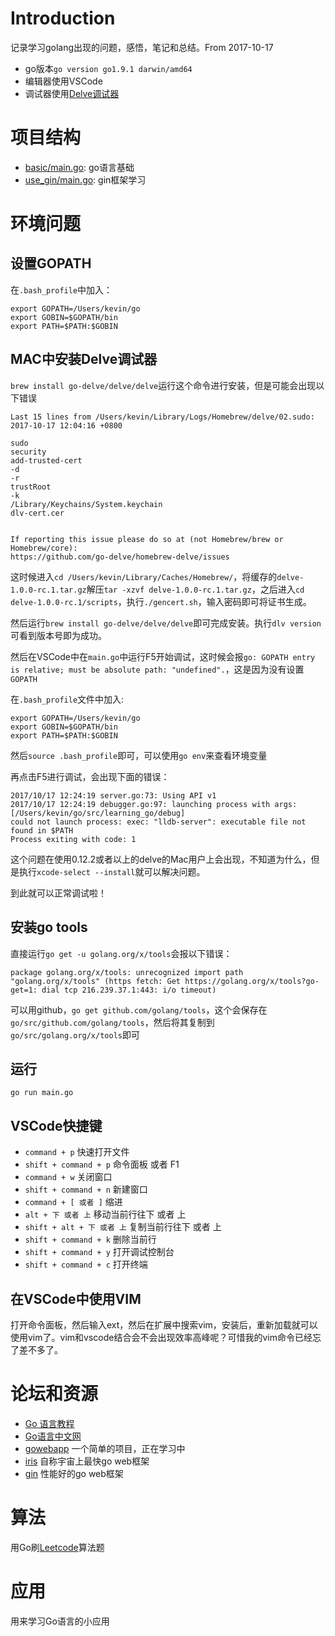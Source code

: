 Introduction
===

记录学习golang出现的问题，感悟，笔记和总结。From 2017-10-17

- go版本`go version go1.9.1 darwin/amd64`
- 编辑器使用VSCode
- 调试器使用[Delve调试器](https://github.com/derekparker/delve)

项目结构
===

- [basic/main.go](https://github.com/Microndgt/learning_go/blob/master/basic/main.go): go语言基础
- [use_gin/main.go](https://github.com/Microndgt/learning_go/blob/master/use_gin/main.go): gin框架学习

环境问题
===

设置GOPATH
---

在`.bash_profile`中加入：

```
export GOPATH=/Users/kevin/go
export GOBIN=$GOPATH/bin
export PATH=$PATH:$GOBIN
```

MAC中安装Delve调试器
---

`brew install go-delve/delve/delve`运行这个命令进行安装，但是可能会出现以下错误

```
Last 15 lines from /Users/kevin/Library/Logs/Homebrew/delve/02.sudo:
2017-10-17 12:04:16 +0800

sudo
security
add-trusted-cert
-d
-r
trustRoot
-k
/Library/Keychains/System.keychain
dlv-cert.cer


If reporting this issue please do so at (not Homebrew/brew or Homebrew/core):
https://github.com/go-delve/homebrew-delve/issues
```

这时候进入`cd /Users/kevin/Library/Caches/Homebrew/`，将缓存的`delve-1.0.0-rc.1.tar.gz`解压`tar -xzvf delve-1.0.0-rc.1.tar.gz`，之后进入`cd delve-1.0.0-rc.1/scripts`，执行`./gencert.sh`，输入密码即可将证书生成。

然后运行`brew install go-delve/delve/delve`即可完成安装。执行`dlv version`可看到版本号即为成功。

然后在VSCode中在`main.go`中运行F5开始调试，这时候会报`go: GOPATH entry is relative; must be absolute path: "undefined".`，这是因为没有设置`GOPATH`

在`.bash_profile`文件中加入:

```
export GOPATH=/Users/kevin/go
export GOBIN=$GOPATH/bin
export PATH=$PATH:$GOBIN
```

然后`source .bash_profile`即可，可以使用`go env`来查看环境变量

再点击F5进行调试，会出现下面的错误：

```
2017/10/17 12:24:19 server.go:73: Using API v1
2017/10/17 12:24:19 debugger.go:97: launching process with args: [/Users/kevin/go/src/learning_go/debug]
could not launch process: exec: "lldb-server": executable file not found in $PATH
Process exiting with code: 1
```

这个问题在使用0.12.2或者以上的delve的Mac用户上会出现，不知道为什么，但是执行`xcode-select --install`就可以解决问题。

到此就可以正常调试啦！

安装go tools
---

直接运行`go get -u golang.org/x/tools`会报以下错误：

```
package golang.org/x/tools: unrecognized import path "golang.org/x/tools" (https fetch: Get https://golang.org/x/tools?go-get=1: dial tcp 216.239.37.1:443: i/o timeout)
```

可以用github，`go get github.com/golang/tools`，这个会保存在`go/src/github.com/golang/tools`，然后将其复制到`go/src/golang.org/x/tools`即可

运行
---

`go run main.go`

VSCode快捷键
----

- `command + p` 快速打开文件
- `shift + command + p` 命令面板 或者 F1
- `command + w` 关闭窗口
- `shift + command + n` 新建窗口
- `command + [ 或者 ]` 缩进
- `alt + 下 或者 上` 移动当前行往下 或者 上
- `shift + alt + 下 或者 上` 复制当前行往下 或者 上
- `shift + command + k` 删除当前行
- `shift + command + y` 打开调试控制台
- `shift + command + c` 打开终端

在VSCode中使用VIM
---

打开命令面板，然后输入ext，然后在扩展中搜索vim，安装后，重新加载就可以使用vim了。vim和vscode结合会不会出现效率高峰呢？可惜我的vim命令已经忘了差不多了。

论坛和资源
===

- [Go 语言教程](http://www.runoob.com/go/go-tutorial.html)
- [Go语言中文网](https://studygolang.com/)
- [gowebapp](https://github.com/Microndgt/gowebapp) 一个简单的项目，正在学习中
- [iris](https://github.com/kataras/iris) 自称宇宙上最快go web框架
- [gin](https://github.com/kataras/iris) 性能好的go web框架

算法
===

用Go刷[Leetcode](https://leetcode.com/micron/)算法题

应用
===

用来学习Go语言的小应用